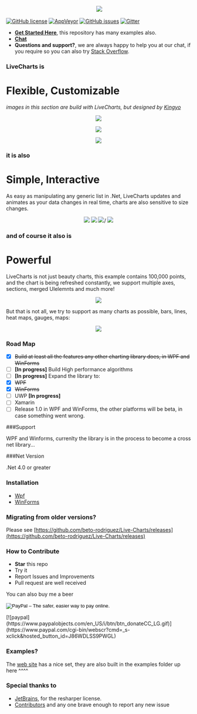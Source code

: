 <p align="center">
  <a href="http://lvcharts.net/"><img src="http://lvcharts.net/Content/Images/LiveChartsWhite.gif" /></a>
</p>

[![GitHub license](https://img.shields.io/github/license/beto-rodriguez/Live-Charts.svg?style=flat-square)](https://github.com/beto-rodriguez/Live-Charts/blob/master/LICENSE.TXT)
[![AppVeyor](https://ci.appveyor.com/api/projects/status/707m8sye0ggbfrcq)](https://ci.appveyor.com/project/beto-rodriguez/live-charts)
[![GitHub issues](https://img.shields.io/github/issues/beto-rodriguez/Live-Charts.svg?style=flat-square)](https://github.com/beto-rodriguez/Live-Charts/issues)
[![Gitter](https://img.shields.io/gitter/room/beto-rodriguez/Live-Charts.svg?style=flat-square)](https://gitter.im/beto-rodriguez/Live-Charts?utm_source=badge&utm_medium=badge&utm_campaign=pr-badge&utm_content=badge)

* **[Get Started Here](http://lvcharts.net/App/examples/wpf/start)**, this repository has many examples also.
* **[Chat](https://gitter.im/beto-rodriguez/Live-Charts)**
* **Questions and support?**, we are always happy to help you at our chat, if you require so you can also try [Stack Overflow](http://stackoverflow.com/questions/tagged/livecharts).

### LiveCharts is
# Flexible, Customizable

*images in this section are build with LiveCharts, but designed by [Kingyo](https://dribbble.com/Kingyo)*

<p align="center">
  <img src="http://lvcharts.net/Content/Images/materialcards.gif" />
</p>
<p align="center">
  <img src="http://lvcharts.net/Content/Images/energy.gif" />
</p>
<p align="center">
  <img src="http://lvcharts.net/Content/Images/solid.gif" />
</p>

### it is also
# Simple, Interactive

As easy as manipulating any generic list in .Net, LiveCharts updates and animates as your data changes in real time, charts are also sensitive to size changes.

<p align="center">
  <img src="https://lvcharts.net/Content/Images/Banner/linq.gif" />
  <img src="https://lvcharts.net/Content/Images/Banner/responsive.gif" />
  <img src="https://lvcharts.net/Content/Images/Banner/doughnut.gif" />/
  <img src="https://lvcharts.net/Content/Images/Banner/constant.gif" />
</p>

### and of course it also is
# Powerful

LiveCharts is not just beauty charts, this example contains 100,000 points, and the chart is being refreshed constantly, we support multiple axes, sections, merged UIelemnts and much more!

<p align="center">
  <img src="https://lvcharts.net/Content/Images/scrll.gif" />
</p>

But that is not all, we try to support as many charts as possible, bars, lines, heat maps, gauges, maps:

<p align="center">
  <img src="https://lvcharts.net/content/images/darkpanel.gif" />
</p>

### Road Map

- [x] ~~Build at least all the features any other charting library does, in WPF and WinForms~~
- [ ] **[In progress]** Build High performance algorithms 
- [ ] **[In progress]** Expand the library to:
 - [x] ~~WPF~~
 - [x] ~~WinForms~~
 - [ ] UWP **[In progress]**
 - [ ] Xamarin
- [ ] Release 1.0 in WPF and WinForms, the other platforms will be beta, in case something went wrong.

###Support

WPF and Winforms, currenlty the library is in the process to become a cross net library...

###Net Version

.Net 4.0 or greater

### Installation

* [Wpf](http://lvcharts.net/App/examples/wpf/Install)
* [WinForms](http://lvcharts.net/App/examples/wf/Install)

### Migrating from older versions?

Please see [https://github.com/beto-rodriguez/Live-Charts/releases](https://github.com/beto-rodriguez/Live-Charts/releases)

### How to Contribute

* **Star** this repo
* Try it
* Report Issues and Improvements
* Pull request are well received

You can also buy me a beer

<form action="https://www.paypal.com/cgi-bin/webscr" method="post" target="_top">
<input type="hidden" name="cmd" value="_s-xclick">
<input type="hidden" name="hosted_button_id" value="J86WDLSS9PWGL">
<input type="image" src="https://www.paypalobjects.com/en_GB/i/btn/btn_donate_LG.gif" border="0" name="submit" alt="PayPal – The safer, easier way to pay online.">
<img alt="" border="0" src="https://www.paypalobjects.com/es_XC/i/scr/pixel.gif" width="1" height="1">
</form>
[![paypal](https://www.paypalobjects.com/en_US/i/btn/btn_donateCC_LG.gif)](https://www.paypal.com/cgi-bin/webscr?cmd=_s-xclick&hosted_button_id=J86WDLSS9PWGL)

### Examples?

The [web site](http://lvcharts.net/App/examples/wpf/start) has a nice set, they are also built in the examples folder up here ^^^^

### Special thanks to

* [JetBrains](https://www.jetbrains.com/), for the resharper license.
* [Contributors](https://github.com/beto-rodriguez/Live-Charts/graphs/contributors) and any one brave enough to report any new issue
